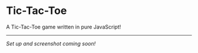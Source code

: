 Tic-Tac-Toe
===========

A Tic-Tac-Toe game written in pure JavaScript!

---

*Set up and screenshot coming soon!*
